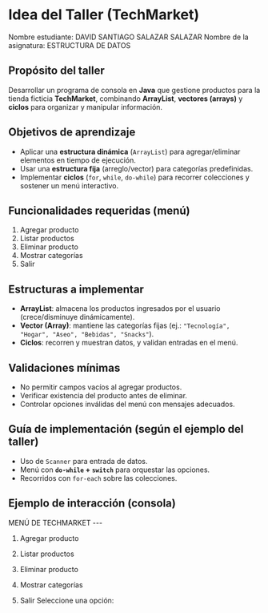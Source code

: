 # Idea del Taller (TechMarket)
Nombre estudiante: DAVID SANTIAGO SALAZAR SALAZAR
Nombre de la asignatura: ESTRUCTURA DE DATOS

## Propósito del taller
Desarrollar un programa de consola en **Java** que gestione productos para la tienda ficticia **TechMarket**, combinando **ArrayList**, **vectores (arrays)** y **ciclos** para organizar y manipular información. 

## Objetivos de aprendizaje
- Aplicar una **estructura dinámica** (`ArrayList`) para agregar/eliminar elementos en tiempo de ejecución. 
- Usar una **estructura fija** (arreglo/vector) para categorías predefinidas. 
- Implementar **ciclos** (`for`, `while`, `do-while`) para recorrer colecciones y sostener un menú interactivo. 

## Funcionalidades requeridas (menú)
1. Agregar producto  
2. Listar productos  
3. Eliminar producto  
4. Mostrar categorías  
0. Salir

## Estructuras a implementar
- **ArrayList**: almacena los productos ingresados por el usuario (crece/disminuye dinámicamente).   
- **Vector (Array)**: mantiene las categorías fijas (ej.: `"Tecnología", "Hogar", "Aseo", "Bebidas", "Snacks"`). 
- **Ciclos**: recorren y muestran datos, y validan entradas en el menú. 

## Validaciones mínimas
- No permitir campos vacíos al agregar productos.  
- Verificar existencia del producto antes de eliminar.  
- Controlar opciones inválidas del menú con mensajes adecuados. 

## Guía de implementación (según el ejemplo del taller)
- Uso de `Scanner` para entrada de datos.
- Menú con **`do-while` + `switch`** para orquestar las opciones.
- Recorridos con `for-each` sobre las colecciones. 

## Ejemplo de interacción (consola)
MENÚ DE TECHMARKET ---

1. Agregar producto

2. Listar productos

3. Eliminar producto

4. Mostrar categorías

5. Salir
Seleccione una opción: